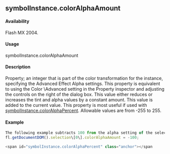 ## symbolInstance.colorAlphaAmount

#### Availability

Flash MX 2004.

#### Usage

symbolInstance.colorAlphaAmount

#### Description

Property; an integer that is part of the color transformation for the instance, specifying the Advanced Effect Alpha settings. This property is equivalent to using the Color \Advanced setting in the Property inspector and adjusting the controls on the right of the dialog box. This value either reduces or increases the tint and alpha values by a constant amount. This value is added to the current value. This property is most useful if used with [symbolInstance.colorAlphaPercent](#!AdobeDocs/developers-animatesdk-docs/master/SymbolInstance_object/symbolInstanc9.md). Allowable values are from -255 to 255.

#### Example

```javascript
The following example subtracts 100 from the alpha setting of the selected symbol instance:
fl.getDocumentDOM().selection\[0\].colorAlphaAmount = -100;

<span id="symbolInstance.colorAlphaPercent" class="anchor"></span
```